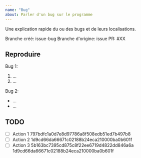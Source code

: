 ```yaml
---
name: "Bug"
about: Parler d'un bug sur le programme
---
```

Une explication rapide du ou des bugs et de leurs localisations.

Branche créé: issue-bug Branche d'origine: issue PR: #XX

## Reproduire

Bug 1:

1. ...
2. ...

Bug 2:

- ...
- ...

## TODO

- [ ] Action 1 797bdfc1a0d7e8d97786a8f508edb51ed7b497b8
- [ ] Action 2 1d9cd66da66671c02188b24eca210000ba0b601f
- [ ] Action 3 5b163bc7395cd875c8f22ee6719d4822dd846a6a 1d9cd66da66671c02188b24eca210000ba0b601f
